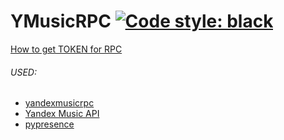 # YMusicRPC [![Code style: black](https://img.shields.io/badge/code%20style-black-000000.svg)](https://github.com/psf/black)
[How to get TOKEN for RPC](https://github.com/MarshalX/yandex-music-api/discussions/categories/%D0%BF%D0%BE%D0%BA%D0%B0%D0%B6%D0%B8%D1%82%D0%B5-%D0%B8-%D1%80%D0%B0%D1%81%D1%81%D0%BA%D0%B0%D0%B6%D0%B8%D1%82%D0%B5)

###### USED:
* [yandexmusicrpc](https://github.com/schwarzalexey/yandexmusicrpc)
* [Yandex Music API](https://github.com/MarshalX/yandex-music-api)
* [pypresence](https://github.com/qwertyquerty/pypresence)